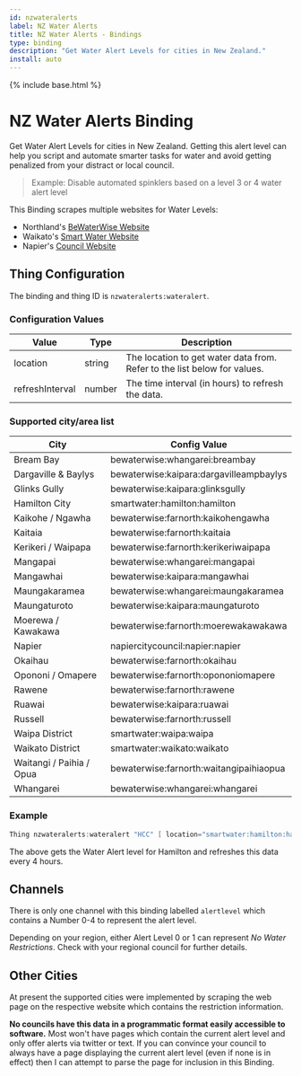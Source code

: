 ```yaml
---
id: nzwateralerts
label: NZ Water Alerts
title: NZ Water Alerts - Bindings
type: binding
description: "Get Water Alert Levels for cities in New Zealand."
install: auto
---
```


<!-- Attention authors: Do not edit directly. Please add your changes to the appropriate source repository -->

{% include base.html %}

# NZ Water Alerts Binding

Get Water Alert Levels for cities in New Zealand.
Getting this alert level can help you script and automate smarter tasks for water and avoid getting penalized from your distract or local council.

> Example: Disable automated spinklers based on a level 3 or 4 water alert level

This Binding scrapes multiple websites for Water Levels:

- Northland's [BeWaterWise Website](https://bewaterwise.org.nz/)
- Waikato's [Smart Water Website](https://www.smartwater.org.nz/)
- Napier's [Council Website](https://www.napier.govt.nz)

## Thing Configuration

The binding and thing ID is `nzwateralerts:wateralert`.

### Configuration Values

| Value           | Type         | Description                            |
| --------------- | ------------ | -------------------------------------- |
| location        | string       | The location to get water data from. Refer to the list below for values. |
| refreshInterval | number       | The time interval (in hours) to refresh the data.

### Supported city/area list

| City                     | Config Value                               |
| ------------------------ | ------------------------------------------ |
| Bream Bay                | bewaterwise:whangarei:breambay             |
| Dargaville & Baylys      | bewaterwise:kaipara:dargavilleampbaylys    |
| Glinks Gully             | bewaterwise:kaipara:glinksgully            |
| Hamilton City            | smartwater:hamilton:hamilton               |
| Kaikohe / Ngawha         | bewaterwise:farnorth:kaikohengawha         |
| Kaitaia                  | bewaterwise:farnorth:kaitaia               |
| Kerikeri / Waipapa       | bewaterwise:farnorth:kerikeriwaipapa       |
| Mangapai                 | bewaterwise:whangarei:mangapai             |
| Mangawhai                | bewaterwise:kaipara:mangawhai              |
| Maungakaramea            | bewaterwise:whangarei:maungakaramea        |
| Maungaturoto             | bewaterwise:kaipara:maungaturoto           |
| Moerewa / Kawakawa       | bewaterwise:farnorth:moerewakawakawa       |
| Napier                   | napiercitycouncil:napier:napier            |
| Okaihau                  | bewaterwise:farnorth:okaihau               |
| Opononi / Omapere        | bewaterwise:farnorth:opononiomapere        |
| Rawene                   | bewaterwise:farnorth:rawene                |
| Ruawai                   | bewaterwise:kaipara:ruawai                 |
| Russell                  | bewaterwise:farnorth:russell               |
| Waipa District           | smartwater:waipa:waipa                     |
| Waikato District         | smartwater:waikato:waikato                 |
| Waitangi / Paihia / Opua | bewaterwise:farnorth:waitangipaihiaopua    |
| Whangarei                | bewaterwise:whangarei:whangarei            |

### Example

```java
Thing nzwateralerts:wateralert "HCC" [ location="smartwater:hamilton:hamilton", refreshInterval="4" ]
```

The above gets the Water Alert level for Hamilton and refreshes this data every 4 hours.

## Channels

There is only one channel with this binding labelled `alertlevel` which contains a Number 0-4 to represent the alert level.

Depending on your region, either Alert Level 0 or 1 can represent _No Water Restrictions_.
Check with your regional council for further details.

## Other Cities

At present the supported cities were implemented by scraping the web page on the respective website which contains the restriction information.

**No councils have this data in a programmatic format easily accessible to software.**
Most won't have pages which contain the current alert level and only offer alerts via twitter or text.
If you can convince your council to always have a page displaying the current alert level (even if none is in effect) then I can attempt to parse the page for inclusion in this Binding.
